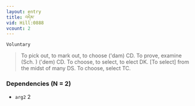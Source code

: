```yaml
---
layout: entry
title: འདེམ་
vid: Hill:0888
vcount: 2
---
```

`Voluntary` 
> To pick out, to mark out, to choose ('dam) CD\.
 To prove, examine (Sch\.
) ('dem) CD\.
 To choose, to select, to elect DK\.
 [To select] from the midst of many DS\.
 To choose, select TC\.

### Dependencies (N = 2)
* `arg2` 2
